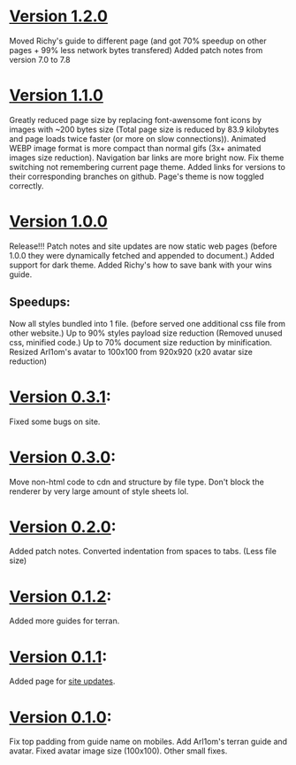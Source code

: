 # [Version 1.2.0](https://github.com/MadProbe/zerg-wars-guide)
Moved Richy's guide to different page (and got 70% speedup on other pages + 99% less network bytes transfered)
Added patch notes from version 7.0 to 7.8

# [Version 1.1.0](https://github.com/MadProbe/zerg-wars-guide/tree/1.1.0)
Greatly reduced page size by replacing font-awensome font icons by images with ~200 bytes size 
(Total page size is reduced by 83.9 kilobytes and page loads twice faster (or more on slow connections)).
Animated WEBP image format is more compact than normal gifs (3x+ animated images size reduction).
Navigation bar links are more bright now.
Fix theme switching not remembering current page theme.
Added links for versions to their corresponding branches on github.
Page's theme is now toggled correctly.

# [Version 1.0.0](https://github.com/MadProbe/zerg-wars-guide/tree/1.0.0)
Release!!!
Patch notes and site updates are now static web pages
(before 1.0.0 they were dynamically fetched and appended to document.)
Added support for dark theme.
Added Richy's how to save bank with your wins guide.
<!-- Added licence for my code -->
## Speedups:
Now all styles bundled into 1 file.
(before served one additional css file from other website.)
Up to 90% styles payload size reduction
(Removed unused css, minified code.)
Up to 70% document size reduction by minification.
Resized Arl1om's avatar to 100x100 from 920x920
(x20 avatar size reduction)

# [Version 0.3.1](https://github.com/MadProbe/zerg-wars-guide/tree/0.3.1):
Fixed some bugs on site.

# [Version 0.3.0](https://github.com/MadProbe/zerg-wars-guide/tree/0.3.0):
Move non-html code to cdn and structure by file type.
Don't block the renderer by very large amount of style sheets lol.

# [Version 0.2.0](https://github.com/MadProbe/zerg-wars-guide/tree/0.2.0):
Added patch notes.
Converted indentation from spaces to tabs. (Less file size)

# [Version 0.1.2](https://github.com/MadProbe/zerg-wars-guide/tree/0.1.2):
Added more guides for terran.

# [Version 0.1.1](https://github.com/MadProbe/zerg-wars-guide/tree/0.1.1):
Added page for [site updates](https://madprobe.github.io/zerg-wars-guide/site-updates.html).

# [Version 0.1.0](https://github.com/MadProbe/zerg-wars-guide/tree/0.1.0):
Fix top padding from guide name on mobiles.
Add Arl1om's terran guide and avatar.
Fixed avatar image size (100x100).
Other small fixes.

